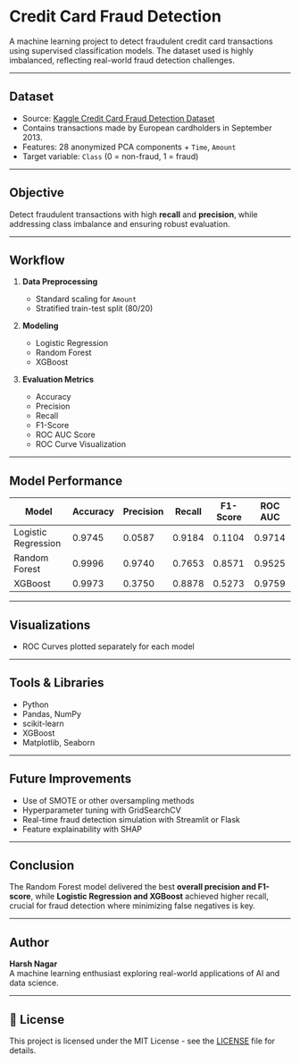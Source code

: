 #  Credit Card Fraud Detection

A machine learning project to detect fraudulent credit card transactions using supervised classification models. The dataset used is highly imbalanced, reflecting real-world fraud detection challenges.

---

##  Dataset

- Source: [Kaggle Credit Card Fraud Detection Dataset](https://www.kaggle.com/datasets/mlg-ulb/creditcardfraud)
- Contains transactions made by European cardholders in September 2013.
- Features: 28 anonymized PCA components + `Time`, `Amount`
- Target variable: `Class` (0 = non-fraud, 1 = fraud)

---

##  Objective

Detect fraudulent transactions with high **recall** and **precision**, while addressing class imbalance and ensuring robust evaluation.

---

##  Workflow

1. **Data Preprocessing**
   - Standard scaling for `Amount`
   - Stratified train-test split (80/20)

2. **Modeling**
   - Logistic Regression
   - Random Forest
   - XGBoost

3. **Evaluation Metrics**
   - Accuracy
   - Precision
   - Recall
   - F1-Score
   - ROC AUC Score
   - ROC Curve Visualization

---

##  Model Performance

| Model               | Accuracy | Precision | Recall   | F1-Score | ROC AUC |
|--------------------|----------|-----------|----------|----------|---------|
| Logistic Regression| 0.9745   | 0.0587    | 0.9184   | 0.1104   | 0.9714  |
| Random Forest       | 0.9996   | 0.9740    | 0.7653   | 0.8571   | 0.9525  |
| XGBoost             | 0.9973   | 0.3750    | 0.8878   | 0.5273   | 0.9759  |

---

##  Visualizations

- ROC Curves plotted separately for each model
---

##  Tools & Libraries

- Python
- Pandas, NumPy
- scikit-learn
- XGBoost
- Matplotlib, Seaborn

---

##  Future Improvements

- Use of SMOTE or other oversampling methods
- Hyperparameter tuning with GridSearchCV
- Real-time fraud detection simulation with Streamlit or Flask
- Feature explainability with SHAP

---

##  Conclusion

The Random Forest model delivered the best **overall precision and F1-score**, while **Logistic Regression and XGBoost** achieved higher recall, crucial for fraud detection where minimizing false negatives is key.

---

##  Author

**Harsh Nagar**  
A machine learning enthusiast exploring real-world applications of AI and data science.

---

## 📎 License

This project is licensed under the MIT License - see the [LICENSE](https://github.com/TwinHarsh/Creditcard-Fraud-Detection/blob/main/License.txt) file for details.
